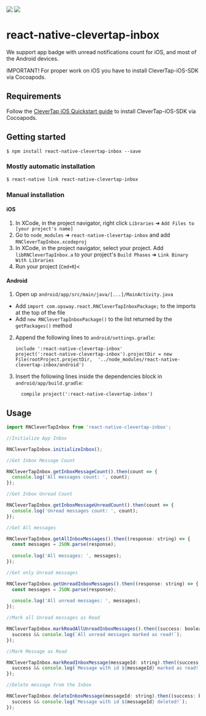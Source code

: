 [![](https://img.shields.io/npm/v/react-native-clevertap-inbox.svg)](https://www.npmjs.com/package/react-native-clevertap-inbox)
[![](https://img.shields.io/npm/dm/react-native-clevertap-inbox.svg)](https://www.npmjs.com/package/react-native-clevertap-inbox)

# react-native-clevertap-inbox

We support app badge with unread notifications count for iOS, and most of the Android devices.  

IMPORTANT! For proper work on iOS you have to install CleverTap-iOS-SDK via Cocoapods.

## Requirements

Follow the [CleverTap iOS Quickstart guide](https://developer.clevertap.com/docs/ios-quickstart-guide#section-option-a-install-using-cocoapods-recommended-) to install CleverTap-iOS-SDK via Cocoapods.

## Getting started

`$ npm install react-native-clevertap-inbox --save`

### Mostly automatic installation

`$ react-native link react-native-clevertap-inbox`

### Manual installation


#### iOS

1. In XCode, in the project navigator, right click `Libraries` ➜ `Add Files to [your project's name]`
2. Go to `node_modules` ➜ `react-native-clevertap-inbox` and add `RNCleverTapInbox.xcodeproj`
3. In XCode, in the project navigator, select your project. Add `libRNCleverTapInbox.a` to your project's `Build Phases` ➜ `Link Binary With Libraries`
4. Run your project (`Cmd+R`)<

#### Android

1. Open up `android/app/src/main/java/[...]/MainActivity.java`
  - Add `import com.opsway.react.RNCleverTapInboxPackage;` to the imports at the top of the file
  - Add `new RNCleverTapInboxPackage()` to the list returned by the `getPackages()` method
2. Append the following lines to `android/settings.gradle`:
  	```
  	include ':react-native-clevertap-inbox'
  	project(':react-native-clevertap-inbox').projectDir = new File(rootProject.projectDir, 	'../node_modules/react-native-clevertap-inbox/android')
  	```
3. Insert the following lines inside the dependencies block in `android/app/build.gradle`:
  	```
      compile project(':react-native-clevertap-inbox')
  	```

## Usage
```javascript
import RNCleverTapInbox from 'react-native-clevertap-inbox';

//Initialize App Inbox

RNCleverTapInbox.initializeInbox();

//Get Inbox Message Count

RNCleverTapInbox.getInboxMessageCount().then(count => {
  console.log('All messages count: ', count);
});

//Get Inbox Unread Count

RNCleverTapInbox.getInboxMessageUnreadCount().then(count => {
  console.log('Unread messages count: ', count);
});

//Get All messages

RNCleverTapInbox.getAllInboxMessages().then((response: string) => {
  const messages = JSON.parse(response);
  
  console.log('All messages: ', messages);
});

//Get only Unread messages

RNCleverTapInbox.getUnreadInboxMessages().then((response: string) => {
  const messages = JSON.parse(response);
  
  console.log('All unread messages: ', messages);
});

//Mark all Unread messages as Read

RNCleverTapInbox.markReadAllUnreadInboxMessages().then((success: boolean) => {
  success && console.log(`All unread messages marked as read!`);
});

//Mark Message as Read

RNCleverTapInbox.markReadInboxMessage(messageId: string).then((success: boolean) => {
  success && console.log(`Message with id ${messageId} marked as read!`);
});

//Delete message from the Inbox

RNCleverTapInbox.deleteInboxMessage(messageId: string).then((success: boolean) => {
  success && console.log(`Message with id ${messageId} deleted!`);
});

```
